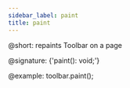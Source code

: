 ```yaml
---
sidebar_label: paint
title: paint
---          
```


@short: repaints Toolbar on a page

@signature: {'paint(): void;'}

@example: toolbar.paint();
